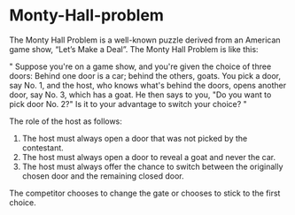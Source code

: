 # Monty-Hall-problem

The Monty Hall Problem is a well-known puzzle derived from an American game show, “Let’s Make a Deal”. The Monty Hall Problem is like this:

" Suppose you're on a game show, and you're given the choice of three doors: Behind one door is a car; behind the others, goats. You pick a door, say No. 1, and the host, who knows what's behind the doors, opens another door, say No. 3, which has a goat. He then says to you, "Do you want to pick door No. 2?" Is it to your advantage to switch your choice? "

The role of the host as follows:

1) The host must always open a door that was not picked by the contestant.
2) The host must always open a door to reveal a goat and never the car.
3) The host must always offer the chance to switch between the originally chosen door and the remaining closed door.

The competitor chooses to change the gate or chooses to stick to the first choice.
